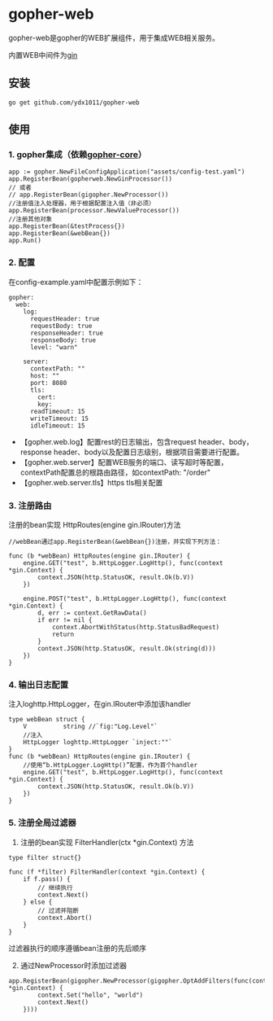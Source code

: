 # gopher-web


gopher-web是gopher的WEB扩展组件，用于集成WEB相关服务。

内置WEB中间件为[gin](https://github.com/gin-gonic/gin)

## 安装
```
go get github.com/ydx1011/gopher-web
```

## 使用

### 1. gopher集成（依赖[gopher-core](https://github.com/ydx1011/gopher-core)）
```
app := gopher.NewFileConfigApplication("assets/config-test.yaml")
app.RegisterBean(gopherweb.NewGinProcessor())
// 或者
// app.RegisterBean(gigopher.NewProcessor())
//注册值注入处理器，用于根据配置注入值（非必须）
app.RegisterBean(processor.NewValueProcessor())
//注册其他对象
app.RegisterBean(&testProcess{})
app.RegisterBean(&webBean{})
app.Run()
```

### 2. 配置
在config-example.yaml中配置示例如下：
```
gopher:
  web:
    log:
      requestHeader: true
      requestBody: true
      responseHeader: true
      responseBody: true
      level: "warn"

    server:
      contextPath: ""
      host: ""
      port: 8080
      tls:
        cert: 
        key:
      readTimeout: 15
      writeTimeout: 15
      idleTimeout: 15
```
* 【gopher.web.log】配置rest的日志输出，包含request header、body，response header、body以及配置日志级别，根据项目需要进行配置。
* 【gopher.web.server】配置WEB服务的端口、读写超时等配置，contextPath配置总的根路由路径，如contextPath: "/order"
* 【gopher.web.server.tls】https tls相关配置

### 3. 注册路由
注册的bean实现 HttpRoutes(engine gin.IRouter)方法
```
//webBean通过app.RegisterBean(&webBean{})注册，并实现下列方法：

func (b *webBean) HttpRoutes(engine gin.IRouter) {
	engine.GET("test", b.HttpLogger.LogHttp(), func(context *gin.Context) {
		context.JSON(http.StatusOK, result.Ok(b.V))
	})

	engine.POST("test", b.HttpLogger.LogHttp(), func(context *gin.Context) {
		d, err := context.GetRawData()
		if err != nil {
			context.AbortWithStatus(http.StatusBadRequest)
			return
		}
		context.JSON(http.StatusOK, result.Ok(string(d)))
	})
}
```

### 4. 输出日志配置
注入loghttp.HttpLogger，在gin.IRouter中添加该handler
```
type webBean struct {
	V          string //`fig:"Log.Level"`
	//注入
	HttpLogger loghttp.HttpLogger `inject:""`
}
func (b *webBean) HttpRoutes(engine gin.IRouter) {
    //使用“b.HttpLogger.LogHttp()”配置，作为首个handler
	engine.GET("test", b.HttpLogger.LogHttp(), func(context *gin.Context) {
		context.JSON(http.StatusOK, result.Ok(b.V))
	})
}
```

### 5. 注册全局过滤器
1. 注册的bean实现 FilterHandler(ctx *gin.Context) 方法
```
type filter struct{}

func (f *filter) FilterHandler(context *gin.Context) {
    if f.pass() {
        // 继续执行
        context.Next()
    } else {
        // 过滤并阻断
        context.Abort()
    }
}
```
过滤器执行的顺序遵循bean注册的先后顺序

2. 通过NewProcessor时添加过滤器
```
app.RegisterBean(gigopher.NewProcessor(gigopher.OptAddFilters(func(context *gin.Context) {
		context.Set("hello", "world")
		context.Next()
	})))
```